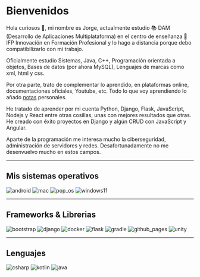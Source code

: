 # Bienvenidos

Hola curiosos 👋, mi nombre es Jorge, actualmente estudio 📚 DAM (Desarrollo de Aplicaciones Multiplataforma) en el centro de enseñanza 🏫 IFP Innovación en Formación Profesional y lo hago a distancia porque debo compatibilizarlo con mi trabajo.

Oficialmente estudio Sistemas, Java, C++, Programación orientada a objetos, Bases de datos (por ahora MySQL), Lenguajes de marcas como xml, html y css.

Por otra parte, trato de complementar lo aprendido, en plataformas online, documentaciones oficiales, Youtube, etc. Todo lo que voy aprendiendo lo añado [notas](https://github.com/jramosperez84/Notas/blob/main/README.md) personales.

He tratado de aprender por mi cuenta Python, Django, Flask, JavaScript, Nodejs y React entre otras cosillas, unas con mejores resultados que otras. He creado con éxito proyectos en Django y algún CRUD con JavaScript y Angular.

Aparte de la programación me interesa mucho la ciberseguridad, administración de servidores y redes. Desafortunadamente no me desenvuelvo mucho en estos campos.

---

## Mis sistemas operativos

![android](https://img.shields.io/badge/Android-3DDC84?style=for-the-badge&logo=android&logoColor=white) ![mac](https://img.shields.io/badge/mac%20os-000000?style=for-the-badge&logo=apple&logoColor=white) ![pop_os](https://img.shields.io/badge/Pop!_OS-48B9C7?style=for-the-badge&logo=Pop!_OS&logoColor=white) ![windows11](https://img.shields.io/badge/Windows_11-0078d4?style=for-the-badge&logo=windows-11&logoColor=white)

---

## Frameworks & Librerias

![bootstrap](https://img.shields.io/badge/Bootstrap-563D7C?style=for-the-badge&logo=bootstrap&logoColor=white
) ![django](https://img.shields.io/badge/Django-092E20?style=for-the-badge&logo=django&logoColor=green) ![docker](https://img.shields.io/badge/Docker-2CA5E0?style=for-the-badge&logo=docker&logoColor=white) ![flask](https://img.shields.io/badge/Flask-000000?style=for-the-badge&logo=flask&logoColor=white) ![gradle](https://img.shields.io/badge/gradle-02303A?style=for-the-badge&logo=gradle&logoColor=white) ![github_pages](https://img.shields.io/badge/GitHub%20Pages-222222?style=for-the-badge&logo=GitHub%20Pages&logoColor=white) ![unity](https://img.shields.io/badge/Unity-100000?style=for-the-badge&logo=unity&logoColor=white)

---

## Lenguajes

![csharp](https://img.shields.io/badge/C%23-239120?style=for-the-badge&logo=c-sharp&logoColor=white) ![kotlin](https://img.shields.io/badge/Kotlin-0095D5?&style=for-the-badge&logo=kotlin&logoColor=white) ![java](https://img.shields.io/badge/OpenJDK-ED8B00?style=for-the-badge&logo=openjdk&logoColor=white)
